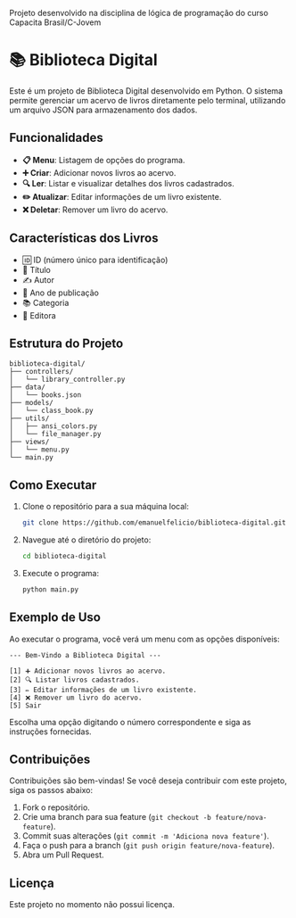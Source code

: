 
Projeto desenvolvido na disciplina de lógica de programação do curso Capacita Brasil/C-Jovem

# 📚 Biblioteca Digital

Este é um projeto de Biblioteca Digital desenvolvido em Python. O sistema permite gerenciar um acervo de livros diretamente pelo terminal, utilizando um arquivo JSON para armazenamento dos dados. 


## Funcionalidades

- **📋 Menu**: Listagem de opções do programa.
- **➕ Criar**: Adicionar novos livros ao acervo.
- **🔍 Ler**: Listar e visualizar detalhes dos livros cadastrados.
- **✏️ Atualizar**: Editar informações de um livro existente.
- **❌ Deletar**: Remover um livro do acervo.

## Características dos Livros

- 🆔 ID (número único para identificação)
- 📘 Título
- ✍️ Autor
- 📅 Ano de publicação
- 📚 Categoria
- 🏢 Editora

## Estrutura do Projeto

```
biblioteca-digital/
├── controllers/
│   └── library_controller.py
├── data/
│   └── books.json
├── models/
│   └── class_book.py
├── utils/
│   ├── ansi_colors.py
│   └── file_manager.py
├── views/
│   └── menu.py
└── main.py
```

## Como Executar

1. Clone o repositório para a sua máquina local:
    ```sh
    git clone https://github.com/emanuelfelicio/biblioteca-digital.git
    ```

2. Navegue até o diretório do projeto:
    ```sh
    cd biblioteca-digital
    ```

3. Execute o programa:
    ```sh
    python main.py
    ```

## Exemplo de Uso

Ao executar o programa, você verá um menu com as opções disponíveis:

```
--- Bem-Vindo a Biblioteca Digital ---

[1] ➕ Adicionar novos livros ao acervo.
[2] 🔍 Listar livros cadastrados.
[3] ✏️ Editar informações de um livro existente.
[4] ❌ Remover um livro do acervo.
[5] Sair
```

Escolha uma opção digitando o número correspondente e siga as instruções fornecidas.

## Contribuições

Contribuições são bem-vindas! Se você deseja contribuir com este projeto, siga os passos abaixo:

1. Fork o repositório.
2. Crie uma branch para sua feature (`git checkout -b feature/nova-feature`).
3. Commit suas alterações (`git commit -m 'Adiciona nova feature'`).
4. Faça o push para a branch (`git push origin feature/nova-feature`).
5. Abra um Pull Request.

## Licença

Este projeto no momento não possui licença.

